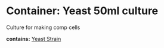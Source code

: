 # Container: Yeast 50ml culture

Culture for making comp cells

  **contains:** <a href='#' onclick='easy_select("Sample Types", "Yeast Strain")'>Yeast Strain</a>

